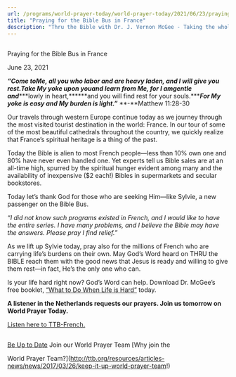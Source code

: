 ```yaml
---
url: /programs/world-prayer-today/world-prayer-today/2021/06/23/praying-for-the-bible-bus-in-france
title: "Praying for the Bible Bus in France"
description: "Thru the Bible with Dr. J. Vernon McGee - Taking the whole Word to the whole world"
---
```







## 
 Praying for the Bible Bus in France


June 23, 2021




***“Come to******Me, all you who labor and are heavy laden, and I will give you rest.******Take My yoke upon you******and learn from Me, for I am******gentle and******lowly in heart,******and you will find rest for your souls.******For My yoke is easy and My burden is light.”*** **-**Matthew 11:28-30

Our travels through western Europe continue today as we journey through the most visited tourist destination in the world: France. In our tour of some of the most beautiful cathedrals throughout the country, we quickly realize that France’s spiritual heritage is a thing of the past. 

Today the Bible is alien to most French people—less than 10% own one and 80% have never even handled one. Yet experts tell us Bible sales are at an all-time high, spurred by the spiritual hunger evident among many and the availability of inexpensive ($2 each!) Bibles in supermarkets and secular bookstores. 

Today let’s thank God for those who are seeking Him—like Sylvie, a new passenger on the Bible Bus.

*“I did not know such programs existed in French, and I would like to have the entire series. I have many problems, and I believe the Bible may have the answers. Please pray I find relief.”*

As we lift up Sylvie today, pray also for the millions of French who are carrying life’s burdens on their own. May God’s Word heard on THRU the BIBLE reach them with the good news that Jesus is ready and willing to give them rest—in fact, He’s the only one who can.

Is your life hard right now? God’s Word can help. Download Dr. McGee’s free booklet, [“What to Do When Life is Hard”](/docs/default-source/Booklets/ttb_what-to-do-when-life-is-hard.pdf?sfvrsn=fe501e16_2) today. 

**A listener in the Netherlands requests our prayers. Join us tomorrow on World Prayer Today.**

[Listen here to TTB-French.](https://ttb.twr.org/home/day,0300/language,FRA)







## 




[Be Up to Date](http://feeds.feedburner.com/WorldPrayerToday "World Prayer Today RSS Feed")
Join our World Prayer Team
[Why join the  

World Prayer Team?](http://ttb.org/resources/articles-news/news/2017/03/26/keep-it-up-world-prayer-team!)




